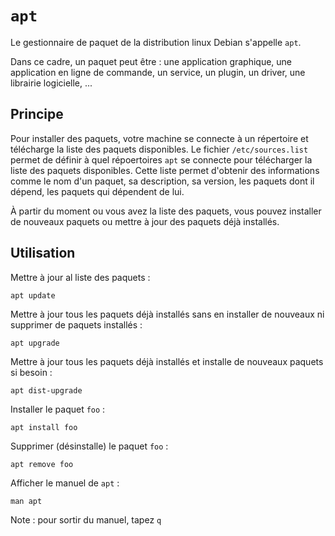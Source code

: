 # `apt`

Le gestionnaire de paquet de la distribution linux Debian s'appelle `apt`.

Dans ce cadre, un paquet peut être : une application graphique, une application en ligne de commande, un service, un plugin, un driver, une librairie logicielle, ...

## Principe

Pour installer des paquets, votre machine se connecte à un répertoire et télécharge la liste des paquets disponibles.
Le fichier `/etc/sources.list` permet de définir à quel répoertoires `apt` se connecte pour télécharger la liste des paquets disponibles.
Cette liste permet d'obtenir des informations comme le nom d'un paquet, sa description, sa version, les paquets dont il dépend, les paquets qui dépendent de lui.

À partir du moment ou vous avez la liste des paquets, vous pouvez installer de nouveaux paquets ou mettre à jour des paquets déjà installés.

## Utilisation

Mettre à jour al liste des paquets :

    apt update

Mettre à jour tous les paquets déjà installés sans en installer de nouveaux ni supprimer de paquets installés :

    apt upgrade

Mettre à jour tous les paquets déjà installés et installe de nouveaux paquets si besoin :

    apt dist-upgrade

Installer le paquet `foo` :

    apt install foo

Supprimer (désinstalle) le paquet `foo` :

    apt remove foo

Afficher le manuel de `apt` :

    man apt

Note : pour sortir du manuel, tapez `q`

